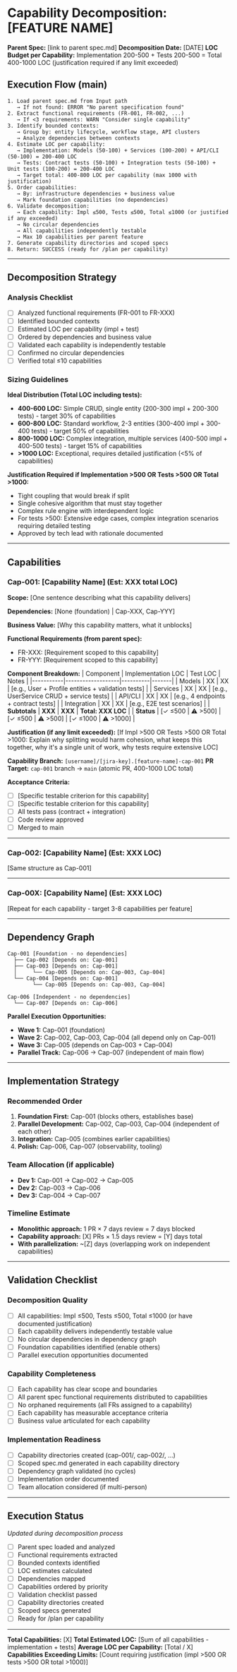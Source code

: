 # Capability Decomposition: [FEATURE NAME]

**Parent Spec:** [link to parent spec.md]
**Decomposition Date:** [DATE]
**LOC Budget per Capability:** Implementation 200-500 + Tests 200-500 = Total 400-1000 LOC (justification required if any limit exceeded)

## Execution Flow (main)
```
1. Load parent spec.md from Input path
   → If not found: ERROR "No parent specification found"
2. Extract functional requirements (FR-001, FR-002, ...)
   → If <3 requirements: WARN "Consider single capability"
3. Identify bounded contexts:
   → Group by: entity lifecycle, workflow stage, API clusters
   → Analyze dependencies between contexts
4. Estimate LOC per capability:
   → Implementation: Models (50-100) + Services (100-200) + API/CLI (50-100) = 200-400 LOC
   → Tests: Contract tests (50-100) + Integration tests (50-100) + Unit tests (100-200) = 200-400 LOC
   → Target total: 400-800 LOC per capability (max 1000 with justification)
5. Order capabilities:
   → By: infrastructure dependencies + business value
   → Mark foundation capabilities (no dependencies)
6. Validate decomposition:
   → Each capability: Impl ≤500, Tests ≤500, Total ≤1000 (or justified if any exceeded)
   → No circular dependencies
   → All capabilities independently testable
   → Max 10 capabilities per parent feature
7. Generate capability directories and scoped specs
8. Return: SUCCESS (ready for /plan per capability)
```

---

## Decomposition Strategy

### Analysis Checklist
- [ ] Analyzed functional requirements (FR-001 to FR-XXX)
- [ ] Identified bounded contexts
- [ ] Estimated LOC per capability (impl + test)
- [ ] Ordered by dependencies and business value
- [ ] Validated each capability is independently testable
- [ ] Confirmed no circular dependencies
- [ ] Verified total ≤10 capabilities

### Sizing Guidelines

**Ideal Distribution (Total LOC including tests):**
- **400-600 LOC:** Simple CRUD, single entity (200-300 impl + 200-300 tests) - target 30% of capabilities
- **600-800 LOC:** Standard workflow, 2-3 entities (300-400 impl + 300-400 tests) - target 50% of capabilities
- **800-1000 LOC:** Complex integration, multiple services (400-500 impl + 400-500 tests) - target 15% of capabilities
- **>1000 LOC:** Exceptional, requires detailed justification (<5% of capabilities)

**Justification Required if Implementation >500 OR Tests >500 OR Total >1000:**
- Tight coupling that would break if split
- Single cohesive algorithm that must stay together
- Complex rule engine with interdependent logic
- For tests >500: Extensive edge cases, complex integration scenarios requiring detailed testing
- Approved by tech lead with rationale documented

---

## Capabilities

### Cap-001: [Capability Name] (Est: XXX total LOC)

**Scope:** [One sentence describing what this capability delivers]

**Dependencies:** [None (foundation) | Cap-XXX, Cap-YYY]

**Business Value:** [Why this capability matters, what it unblocks]

**Functional Requirements (from parent spec):**
- FR-XXX: [Requirement scoped to this capability]
- FR-YYY: [Requirement scoped to this capability]

**Component Breakdown:**
| Component | Implementation LOC | Test LOC | Notes |
|-----------|-------------------|----------|-------|
| Models | XX | XX | [e.g., User + Profile entities + validation tests] |
| Services | XX | XX | [e.g., UserService CRUD + service tests] |
| API/CLI | XX | XX | [e.g., 4 endpoints + contract tests] |
| Integration | XX | XX | [e.g., E2E test scenarios] |
| **Subtotals** | **XXX** | **XXX** | **Total: XXX LOC** |
| **Status** | [✓ ≤500 \| ⚠️ >500] | [✓ ≤500 \| ⚠️ >500] | [✓ ≤1000 \| ⚠️ >1000] |

**Justification (if any limit exceeded):**
[If Impl >500 OR Tests >500 OR Total >1000: Explain why splitting would harm cohesion, what keeps this together, why it's a single unit of work, why tests require extensive LOC]

**Capability Branch:** `[username]/[jira-key].[feature-name]-cap-001`
**PR Target:** `cap-001` branch → `main` (atomic PR, 400-1000 LOC total)

**Acceptance Criteria:**
- [ ] [Specific testable criterion for this capability]
- [ ] [Specific testable criterion for this capability]
- [ ] All tests pass (contract + integration)
- [ ] Code review approved
- [ ] Merged to main

---

### Cap-002: [Capability Name] (Est: XXX LOC)

[Same structure as Cap-001]

---

### Cap-00X: [Capability Name] (Est: XXX LOC)

[Repeat for each capability - target 3-8 capabilities per feature]

---

## Dependency Graph

```
Cap-001 [Foundation - no dependencies]
  ├── Cap-002 [Depends on: Cap-001]
  ├── Cap-003 [Depends on: Cap-001]
  │     └── Cap-005 [Depends on: Cap-003, Cap-004]
  └── Cap-004 [Depends on: Cap-001]
        └── Cap-005 [Depends on: Cap-003, Cap-004]

Cap-006 [Independent - no dependencies]
  └── Cap-007 [Depends on: Cap-006]
```

**Parallel Execution Opportunities:**
- **Wave 1:** Cap-001 (foundation)
- **Wave 2:** Cap-002, Cap-003, Cap-004 (all depend only on Cap-001)
- **Wave 3:** Cap-005 (depends on Cap-003 + Cap-004)
- **Parallel Track:** Cap-006 → Cap-007 (independent of main flow)

---

## Implementation Strategy

### Recommended Order

1. **Foundation First:** Cap-001 (blocks others, establishes base)
2. **Parallel Development:** Cap-002, Cap-003, Cap-004 (independent of each other)
3. **Integration:** Cap-005 (combines earlier capabilities)
4. **Polish:** Cap-006, Cap-007 (observability, tooling)

### Team Allocation (if applicable)

- **Dev 1:** Cap-001 → Cap-002 → Cap-005
- **Dev 2:** Cap-003 → Cap-006
- **Dev 3:** Cap-004 → Cap-007

### Timeline Estimate

- **Monolithic approach:** 1 PR × 7 days review = 7 days blocked
- **Capability approach:** [X] PRs × 1.5 days review = [Y] days total
- **With parallelization:** ~[Z] days (overlapping work on independent capabilities)

---

## Validation Checklist

### Decomposition Quality
- [ ] All capabilities: Impl ≤500, Tests ≤500, Total ≤1000 (or have documented justification)
- [ ] Each capability delivers independently testable value
- [ ] No circular dependencies in dependency graph
- [ ] Foundation capabilities identified (enable others)
- [ ] Parallel execution opportunities documented

### Capability Completeness
- [ ] Each capability has clear scope and boundaries
- [ ] All parent spec functional requirements distributed to capabilities
- [ ] No orphaned requirements (all FRs assigned to a capability)
- [ ] Each capability has measurable acceptance criteria
- [ ] Business value articulated for each capability

### Implementation Readiness
- [ ] Capability directories created (cap-001/, cap-002/, ...)
- [ ] Scoped spec.md generated in each capability directory
- [ ] Dependency graph validated (no cycles)
- [ ] Implementation order documented
- [ ] Team allocation considered (if multi-person)

---

## Execution Status

*Updated during decomposition process*

- [ ] Parent spec loaded and analyzed
- [ ] Functional requirements extracted
- [ ] Bounded contexts identified
- [ ] LOC estimates calculated
- [ ] Dependencies mapped
- [ ] Capabilities ordered by priority
- [ ] Validation checklist passed
- [ ] Capability directories created
- [ ] Scoped specs generated
- [ ] Ready for /plan per capability

---

**Total Capabilities:** [X]
**Total Estimated LOC:** [Sum of all capabilities - implementation + tests]
**Average LOC per Capability:** [Total / X]
**Capabilities Exceeding Limits:** [Count requiring justification (impl >500 OR tests >500 OR total >1000)]
